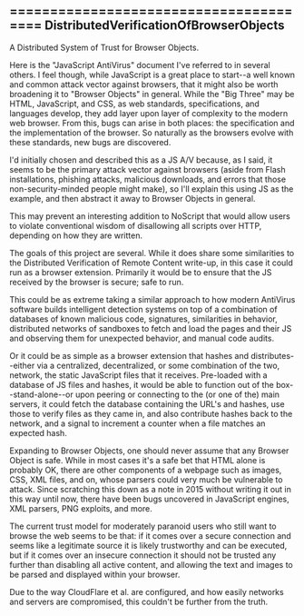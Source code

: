 =======================================
DistributedVerificationOfBrowserObjects
---------------------------------------

A Distributed System of Trust for Browser Objects.

Here is the "JavaScript AntiVirus" document I've referred to in several others. I feel though, while JavaScript is a great place to start--a well known and common attack vector against browsers, that it might also be worth broadening it to "Browser Objects" in general. While the "Big Three" may be HTML, JavaScript, and CSS, as web standards, specifications, and languages develop, they add layer upon layer of complexity to the modern web browser. From this, bugs can arise in both places: the specification and the implementation of the browser. So naturally as the browsers evolve with these standards, new bugs are discovered.

I'd initially chosen and described this as a JS A/V because, as I said, it seems to be the primary attack vector against browsers (aside from Flash installations, phishing attacks, malicious downloads, and errors that those non-security-minded people might make), so I'll explain this using JS as the example, and then abstract it away to Browser Objects in general.

This may prevent an interesting addition to NoScript that would allow users to violate conventional wisdom of disallowing all scripts over HTTP, depending on how they are written.

The goals of this project are several. While it does share some similarities to the Distributed Verification of Remote Content write-up, in this case it could run as a browser extension. Primarily it would be to ensure that the JS received by the browser is secure; safe to run.

This could be as extreme taking a similar approach to how modern AntiVirus software builds intelligent detection systems on top of a combination of databases of known malicious code, signatures, similarities in behavior, distributed networks of sandboxes to fetch and load the pages and their JS and observing them for unexpected behavior, and manual code audits.

Or it could be as simple as a browser extension that hashes and distributes--either via a centralized, decentralized, or some combination of the two, network, the static JavaScript files that it receives. Pre-loaded with a database of JS files and hashes, it would be able to function out of the box--stand-alone--or upon peering or connecting to the (or one of the) main servers, it could fetch the database containing the URL's and hashes, use those to verify files as they came in, and also contribute hashes back to the network, and a signal to increment a counter when a file matches an expected hash.

Expanding to Browser Objects, one should never assume that any Browser Object is safe. While in most cases it's a safe bet that HTML alone is probably OK, there are other components of a webpage such as images, CSS, XML files, and on, whose parsers could very much be vulnerable to attack. Since scratching this down as a note in 2015 without writing it out in this way until now, there have been bugs uncovered in JavaScript engines, XML parsers, PNG exploits, and more.

The current trust model for moderately paranoid users who still want to browse the web seems to be that: if it comes over a secure connection and seems like a legitimate source it is likely trustworthy and can be executed, but if it comes over an insecure connection it should not be trusted any further than disabling all active content, and allowing the text and images to be parsed and displayed within your browser.

Due to the way CloudFlare et al. are configured, and how easily networks and servers are compromised, this couldn't be further from the truth.
